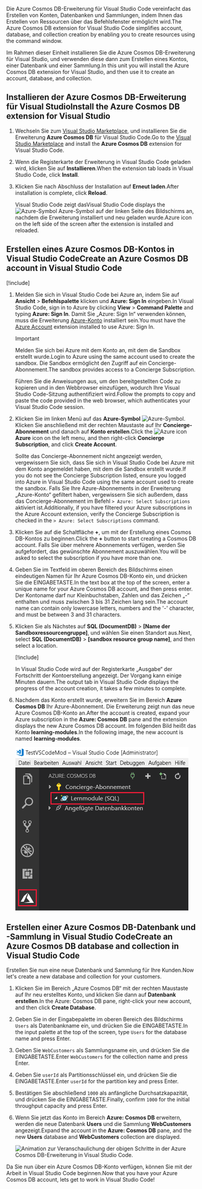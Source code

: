 <span data-ttu-id="f7caf-101">Die Azure Cosmos DB-Erweiterung für Visual Studio Code vereinfacht das Erstellen von Konten, Datenbanken und Sammlungen, indem Ihnen das Erstellen von Ressourcen über das Befehlsfenster ermöglicht wird.</span><span class="sxs-lookup"><span data-stu-id="f7caf-101">The Azure Cosmos DB extension for Visual Studio Code simplifies account, database, and collection creation by enabling you to create resources using the command window.</span></span>

<span data-ttu-id="f7caf-102">Im Rahmen dieser Einheit installieren Sie die Azure Cosmos DB-Erweiterung für Visual Studio, und verwenden diese dann zum Erstellen eines Kontos, einer Datenbank und einer Sammlung.</span><span class="sxs-lookup"><span data-stu-id="f7caf-102">In this unit you will install the Azure Cosmos DB extension for Visual Studio, and then use it to create an account, database, and collection.</span></span>

## <a name="install-the-azure-cosmos-db-extension-for-visual-studio"></a><span data-ttu-id="f7caf-103">Installieren der Azure Cosmos DB-Erweiterung für Visual Studio</span><span class="sxs-lookup"><span data-stu-id="f7caf-103">Install the Azure Cosmos DB extension for Visual Studio</span></span>

1. <span data-ttu-id="f7caf-104">Wechseln Sie zum [Visual Studio Marketplace](https://marketplace.visualstudio.com/items?itemName=ms-azuretools.vscode-cosmosdb), und installieren Sie die Erweiterung **Azure Cosmos DB** für Visual Studio Code.</span><span class="sxs-lookup"><span data-stu-id="f7caf-104">Go to the [Visual Studio Marketplace](https://marketplace.visualstudio.com/items?itemName=ms-azuretools.vscode-cosmosdb) and install the **Azure Cosmos DB** extension for Visual Studio Code.</span></span>

1. <span data-ttu-id="f7caf-105">Wenn die Registerkarte der Erweiterung in Visual Studio Code geladen wird, klicken Sie auf **Installieren**.</span><span class="sxs-lookup"><span data-stu-id="f7caf-105">When the extension tab loads in Visual Studio Code, click **Install**.</span></span>

1. <span data-ttu-id="f7caf-106">Klicken Sie nach Abschluss der Installation auf **Erneut laden**.</span><span class="sxs-lookup"><span data-stu-id="f7caf-106">After installation is complete, click **Reload**.</span></span>

    <span data-ttu-id="f7caf-107">Visual Studio Code zeigt das</span><span class="sxs-lookup"><span data-stu-id="f7caf-107">Visual Studio Code displays the</span></span> ![Azure-Symbol](../media/2-setup/visual-studio-code-explorer-icon.png) <span data-ttu-id="f7caf-109">Azure-Symbol auf der linken Seite des Bildschirms an, nachdem die Erweiterung installiert und neu geladen wurde.</span><span class="sxs-lookup"><span data-stu-id="f7caf-109">Azure icon on the left side of the screen after the extension is installed and reloaded.</span></span>

## <a name="create-an-azure-cosmos-db-account-in-visual-studio-code"></a><span data-ttu-id="f7caf-110">Erstellen eines Azure Cosmos DB-Kontos in Visual Studio Code</span><span class="sxs-lookup"><span data-stu-id="f7caf-110">Create an Azure Cosmos DB account in Visual Studio Code</span></span>

[!include[](../../../includes/azure-sandbox-activate.md)]

1. <span data-ttu-id="f7caf-111">Melden Sie sich in Visual Studio Code bei Azure an, indem Sie auf **Ansicht** > **Befehlspalette** klicken und **Azure: Sign In** eingeben.</span><span class="sxs-lookup"><span data-stu-id="f7caf-111">In Visual Studio Code, sign in to Azure by clicking **View** > **Command Palette** and typing **Azure: Sign In**.</span></span> <span data-ttu-id="f7caf-112">Damit Sie „Azure: Sign In“ verwenden können, muss die Erweiterung [Azure-Konto](https://marketplace.visualstudio.com/items?itemName=ms-vscode.azure-account) installiert sein.</span><span class="sxs-lookup"><span data-stu-id="f7caf-112">You must have the [Azure Account](https://marketplace.visualstudio.com/items?itemName=ms-vscode.azure-account) extension installed to use Azure: Sign In.</span></span>

    > [!IMPORTANT]
    > <span data-ttu-id="f7caf-113">Melden Sie sich bei Azure mit dem Konto an, mit dem die Sandbox erstellt wurde.</span><span class="sxs-lookup"><span data-stu-id="f7caf-113">Login to Azure using the same account used to create the sandbox.</span></span> <span data-ttu-id="f7caf-114">Die Sandbox ermöglicht den Zugriff auf ein Concierge-Abonnement.</span><span class="sxs-lookup"><span data-stu-id="f7caf-114">The sandbox provides access to a Concierge Subscription.</span></span>

    <span data-ttu-id="f7caf-115">Führen Sie die Anweisungen aus, um den bereitgestellten Code zu kopieren und in den Webbrowser einzufügen, wodurch Ihre Visual Studio Code-Sitzung authentifiziert wird.</span><span class="sxs-lookup"><span data-stu-id="f7caf-115">Follow the prompts to copy and paste the code provided in the web browser, which authenticates your Visual Studio Code session.</span></span>

1. <span data-ttu-id="f7caf-116">Klicken Sie im linken Menü auf das **Azure-Symbol** ![Azure-Symbol](../media/2-setup/visual-studio-code-explorer-icon.png). Klicken Sie anschließend mit der rechten Maustaste auf Ihr **Concierge-Abonnement** und danach auf **Konto erstellen**.</span><span class="sxs-lookup"><span data-stu-id="f7caf-116">Click the ![Azure icon](../media/2-setup/visual-studio-code-explorer-icon.png) **Azure** icon on the left menu, and then right-click **Concierge Subscription**, and click **Create Account**.</span></span>

    <span data-ttu-id="f7caf-117">Sollte das Concierge-Abonnement nicht angezeigt werden, vergewissern Sie sich, dass Sie sich in Visual Studio Code bei Azure mit dem Konto angemeldet haben, mit dem die Sandbox erstellt wurde.</span><span class="sxs-lookup"><span data-stu-id="f7caf-117">If you do not see the Concierge Subscription listed, ensure you logged into Azure in Visual Studio Code using the same account used to create the sandbox.</span></span> <span data-ttu-id="f7caf-118">Falls Sie Ihre Azure-Abonnements in der Erweiterung „Azure-Konto“ gefiltert haben, vergewissern Sie sich außerdem, dass das Concierge-Abonnement im Befehl `> Azure: Select Subscriptions` aktiviert ist.</span><span class="sxs-lookup"><span data-stu-id="f7caf-118">Additionally, if you have filtered your Azure subscriptions in the Azure Account extension, verify the Concierge Subscription is checked in the `> Azure: Select Subscriptions` command.</span></span>

1. <span data-ttu-id="f7caf-119">Klicken Sie auf die Schaltfläche __+__, um mit der Erstellung eines Cosmos DB-Kontos zu beginnen.</span><span class="sxs-lookup"><span data-stu-id="f7caf-119">Click the __+__ button to start creating a Cosmos DB account.</span></span> <span data-ttu-id="f7caf-120">Falls Sie über mehrere Abonnements verfügen, werden Sie aufgefordert, das gewünschte Abonnement auszuwählen.</span><span class="sxs-lookup"><span data-stu-id="f7caf-120">You will be asked to select the subscription if you have more than one.</span></span>

1. <span data-ttu-id="f7caf-121">Geben Sie im Textfeld im oberen Bereich des Bildschirms einen eindeutigen Namen für Ihr Azure Cosmos DB-Konto ein, und drücken Sie die EINGABETASTE.</span><span class="sxs-lookup"><span data-stu-id="f7caf-121">In the text box at the top of the screen, enter a unique name for your Azure Cosmos DB account, and then press enter.</span></span> <span data-ttu-id="f7caf-122">Der Kontoname darf nur Kleinbuchstaben, Zahlen und das Zeichen „-“ enthalten und muss zwischen 3 bis 31 Zeichen lang sein.</span><span class="sxs-lookup"><span data-stu-id="f7caf-122">The account name can contain only lowercase letters, numbers and the '-' character, and must be between 3 and 31 characters.</span></span>

1. <span data-ttu-id="f7caf-123">Klicken Sie als Nächstes auf **SQL (DocumentDB)** > **<rgn>[Name der Sandboxressourcengruppe]</rgn>**, und wählen Sie einen Standort aus.</span><span class="sxs-lookup"><span data-stu-id="f7caf-123">Next, select **SQL (DocumentDB)** > **<rgn>[sandbox resource group name]</rgn>**, and then select a location.</span></span>

    [!include[](../../../includes/azure-sandbox-regions-first-mention-note-friendly.md)]

    <span data-ttu-id="f7caf-124">In Visual Studio Code wird auf der Registerkarte „Ausgabe“ der Fortschritt der Kontoerstellung angezeigt. Der Vorgang kann einige Minuten dauern.</span><span class="sxs-lookup"><span data-stu-id="f7caf-124">The output tab in Visual Studio Code displays the progress of the account creation, it takes a few minutes to complete.</span></span>

1. <span data-ttu-id="f7caf-125">Nachdem das Konto erstellt wurde, erweitern Sie im Bereich **Azure Cosmos DB** Ihr Azure-Abonnement. Die Erweiterung zeigt nun das neue Azure Cosmos DB-Konto an.</span><span class="sxs-lookup"><span data-stu-id="f7caf-125">After the account is created, expand your Azure subscription in the **Azure: Cosmos DB** pane and the extension displays the new Azure Cosmos DB account.</span></span> <span data-ttu-id="f7caf-126">Im folgenden Bild heißt das Konto **learning-modules**.</span><span class="sxs-lookup"><span data-stu-id="f7caf-126">In the following image, the new account is named **learning-modules**.</span></span>

    ![Azure Cosmos DB-Erweiterung in Visual Studio Code](../media/2-setup/azure-cosmos-db-vs-code-extension.png)

## <a name="create-an-azure-cosmos-db-database-and-collection-in-visual-studio-code"></a><span data-ttu-id="f7caf-128">Erstellen einer Azure Cosmos DB-Datenbank und -Sammlung in Visual Studio Code</span><span class="sxs-lookup"><span data-stu-id="f7caf-128">Create an Azure Cosmos DB database and collection in Visual Studio Code</span></span>

<span data-ttu-id="f7caf-129">Erstellen Sie nun eine neue Datenbank und Sammlung für Ihre Kunden.</span><span class="sxs-lookup"><span data-stu-id="f7caf-129">Now let's create a new database and collection for your customers.</span></span>

1. <span data-ttu-id="f7caf-130">Klicken Sie im Bereich „Azure Cosmos DB“ mit der rechten Maustaste auf Ihr neu erstelltes Konto, und klicken Sie dann auf **Datenbank erstellen**.</span><span class="sxs-lookup"><span data-stu-id="f7caf-130">In the Azure: Cosmos DB pane, right-click your new account, and then click **Create Database**.</span></span>
1. <span data-ttu-id="f7caf-131">Geben Sie in der Eingabepalette im oberen Bereich des Bildschirms `Users` als Datenbankname ein, und drücken Sie die EINGABETASTE.</span><span class="sxs-lookup"><span data-stu-id="f7caf-131">In the input palette at the top of the screen, type `Users` for the database name and press Enter.</span></span>
1. <span data-ttu-id="f7caf-132">Geben Sie `WebCustomers` als Sammlungsname ein, und drücken Sie die EINGABETASTE.</span><span class="sxs-lookup"><span data-stu-id="f7caf-132">Enter `WebCustomers` for the collection name and press Enter.</span></span>
1. <span data-ttu-id="f7caf-133">Geben Sie `userId` als Partitionsschlüssel ein, und drücken Sie die EINGABETASTE.</span><span class="sxs-lookup"><span data-stu-id="f7caf-133">Enter `userId` for the partition key and press Enter.</span></span>
1. <span data-ttu-id="f7caf-134">Bestätigen Sie abschließend `1000` als anfängliche Durchsatzkapazität, und drücken Sie die EINGABETASTE.</span><span class="sxs-lookup"><span data-stu-id="f7caf-134">Finally, confirm `1000` for the initial throughput capacity and press Enter.</span></span>
1. <span data-ttu-id="f7caf-135">Wenn Sie jetzt das Konto im Bereich **Azure: Cosmos DB** erweitern, werden die neue Datenbank **Users** und die Sammlung **WebCustomers** angezeigt.</span><span class="sxs-lookup"><span data-stu-id="f7caf-135">Expand the account in the **Azure: Cosmos DB** pane, and the new **Users** database and **WebCustomers** collection are displayed.</span></span>

    ![Animation zur Veranschaulichung der obigen Schritte in der Azure Cosmos DB-Erweiterung in Visual Studio Code.](../media/2-setup/vs-code-azure-cosmos-db-extension.gif)

<span data-ttu-id="f7caf-137">Da Sie nun über ein Azure Cosmos DB-Konto verfügen, können Sie mit der Arbeit in Visual Studio Code beginnen.</span><span class="sxs-lookup"><span data-stu-id="f7caf-137">Now that you have your Azure Cosmos DB account, lets get to work in Visual Studio Code!</span></span>
